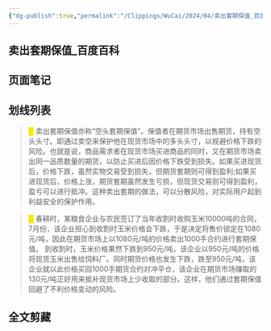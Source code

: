 ```yaml
---
{"dg-publish":true,"permalink":"/Clippings/WuCai/2024/04/卖出套期保值_百度百科-20240416/"}
---
```



## 卖出套期保值_百度百科 

## 页面笔记


## 划线列表
> <font color="#FFE500">█  </font>卖出套期保值亦称“空头套期保值”。保值者在期货市场出售期货，持有空头头寸。即通过卖空来保护他在现货市场中的多头头寸，以规避价格下跌的风险。也就是说，商品需求者在现货市场买进商品的同时，又在期货市场卖出同一品质数量的期货，以防止买进后因价格下跌受到损失。如果买进现货后，价格下跌，虽然实物交易受到损失，但期货套期则可得到盈利;如果买进现货后，价格上涨，期货套期虽然发生亏损，但现货交易则可得到盈利，盈亏可以进行抵冲。这种卖出套期的做法，可以分散风险，对实际用户起到利益安全的保护作用。

> <font color="#FFE500">█  </font>春耕时，某粮食企业与农民签订了当年收割时收购玉米10000吨的合同，7月份，该企业担心到收割时玉米价格会下跌，于是决定将售价锁定在1080元/吨，因此在期货市场上以1080元/吨的价格卖出1000手合约进行套期保值。
> 到收割时，玉米价格果然下跌到950元/吨，该企业以950元/吨的价格将现货玉米出售给饲料厂。同时期货价格也发生下跌，跌至950元/吨，该企业就以此价格买回1000手期货合约对冲平仓，该企业在期货市场赚取的130元/吨正好用来抵补现货市场上少收取的部分。这样，他们通过套期保值回避了不利价格变动的风险。


## 全文剪藏

